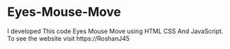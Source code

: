 # Eyes-Mouse-Move
I developed This code Eyes Mouse Move using HTML CSS And JavaScript. To see the website visit https://RoshanJ45
